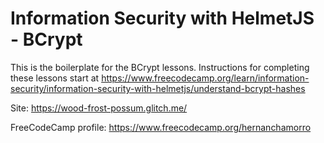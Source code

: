 # Information Security with HelmetJS - BCrypt

This is the boilerplate for the BCrypt lessons. Instructions for completing these lessons start at https://www.freecodecamp.org/learn/information-security/information-security-with-helmetjs/understand-bcrypt-hashes

Site: https://wood-frost-possum.glitch.me/

FreeCodeCamp profile: https://www.freecodecamp.org/hernanchamorro